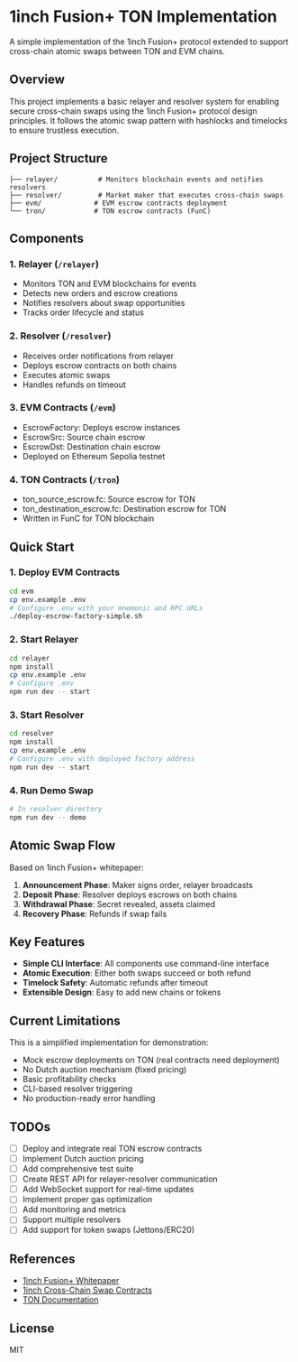 # 1inch Fusion+ TON Implementation

A simple implementation of the 1inch Fusion+ protocol extended to support cross-chain atomic swaps between TON and EVM chains.

## Overview

This project implements a basic relayer and resolver system for enabling secure cross-chain swaps using the 1inch Fusion+ protocol design principles. It follows the atomic swap pattern with hashlocks and timelocks to ensure trustless execution.

## Project Structure

```
├── relayer/          # Monitors blockchain events and notifies resolvers
├── resolver/         # Market maker that executes cross-chain swaps
├── evm/             # EVM escrow contracts deployment
└── tron/            # TON escrow contracts (FunC)
```

## Components

### 1. Relayer (`/relayer`)

- Monitors TON and EVM blockchains for events
- Detects new orders and escrow creations
- Notifies resolvers about swap opportunities
- Tracks order lifecycle and status

### 2. Resolver (`/resolver`)

- Receives order notifications from relayer
- Deploys escrow contracts on both chains
- Executes atomic swaps
- Handles refunds on timeout

### 3. EVM Contracts (`/evm`)

- EscrowFactory: Deploys escrow instances
- EscrowSrc: Source chain escrow
- EscrowDst: Destination chain escrow
- Deployed on Ethereum Sepolia testnet

### 4. TON Contracts (`/tron`)

- ton_source_escrow.fc: Source escrow for TON
- ton_destination_escrow.fc: Destination escrow for TON
- Written in FunC for TON blockchain

## Quick Start

### 1. Deploy EVM Contracts

```bash
cd evm
cp env.example .env
# Configure .env with your mnemonic and RPC URLs
./deploy-escrow-factory-simple.sh
```

### 2. Start Relayer

```bash
cd relayer
npm install
cp env.example .env
# Configure .env
npm run dev -- start
```

### 3. Start Resolver

```bash
cd resolver
npm install
cp env.example .env
# Configure .env with deployed factory address
npm run dev -- start
```

### 4. Run Demo Swap

```bash
# In resolver directory
npm run dev -- demo
```

## Atomic Swap Flow

Based on 1inch Fusion+ whitepaper:

1. **Announcement Phase**: Maker signs order, relayer broadcasts
2. **Deposit Phase**: Resolver deploys escrows on both chains
3. **Withdrawal Phase**: Secret revealed, assets claimed
4. **Recovery Phase**: Refunds if swap fails

## Key Features

- **Simple CLI Interface**: All components use command-line interface
- **Atomic Execution**: Either both swaps succeed or both refund
- **Timelock Safety**: Automatic refunds after timeout
- **Extensible Design**: Easy to add new chains or tokens

## Current Limitations

This is a simplified implementation for demonstration:

- Mock escrow deployments on TON (real contracts need deployment)
- No Dutch auction mechanism (fixed pricing)
- Basic profitability checks
- CLI-based resolver triggering
- No production-ready error handling

## TODOs

- [ ] Deploy and integrate real TON escrow contracts
- [ ] Implement Dutch auction pricing
- [ ] Add comprehensive test suite
- [ ] Create REST API for relayer-resolver communication
- [ ] Add WebSocket support for real-time updates
- [ ] Implement proper gas optimization
- [ ] Add monitoring and metrics
- [ ] Support multiple resolvers
- [ ] Add support for token swaps (Jettons/ERC20)

## References

- [1inch Fusion+ Whitepaper](https://1inch.io/assets/1inch-fusion-plus.pdf)
- [1inch Cross-Chain Swap Contracts](https://github.com/1inch/cross-chain-swap)
- [TON Documentation](https://docs.ton.org)

## License

MIT
